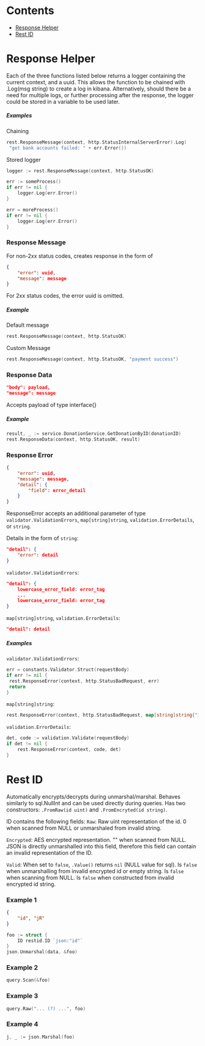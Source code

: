 # Contents

- [Response Helper](#response-helper)
- [Rest ID](#rest-id)

# Response Helper

Each of the three functions listed below returns a logger containing the current context, and a uuid. This allows the function to be chained with .Log(msg string) to create a log in kibana. Alternatively, should there be a need for multiple logs, or further processing after the response, the logger could be stored in a variable to be used later.

##### Examples

Chaining

```go
rest.ResponseMessage(context, http.StatusInternalServerError).Log(
 "get bank accounts failed: " + err.Error())
```

Stored logger

```go
logger := rest.ResponseMessage(context, http.StatusOK)

err := someProcess()
if err != nil {
    logger.Log(err.Error()
}

err = moreProcess()
if err != nil {
    logger.Log(err.Error()
}
```

### Response Message

For non-2xx status codes, creates response in the form of

```json
{
    "error": uuid,
    "message": message
}
```

For 2xx status codes, the error uuid is omitted.

##### Example

Default message

```go
rest.ResponseMessage(context, http.StatusOK)
```

Custom Message

```go
rest.ResponseMessage(context, http.StatusOK, "payment success")
```

### Response Data

```json
"body": payload,
"message": message
```

Accepts payload of type interface{}

##### Example

```go
result, _ := service.DonationService.GetDonationByID(donationID)
rest.ResponseData(context, http.StatusOK, result)
```

### Response Error

```json
{
    "error": uuid,
    "message": message,
    "detail": {
        "field": error_detail
    }
}
```

ResponseError accepts an additional parameter of type `validator.ValidationErrors`, `map[string]string`, `validation.ErrorDetails`, or `string`.

Details in the form of `string`:

```json
"detail": {
    "error": detail
}
```

`validator.ValidationErrors`:

```json
"detail": {
    lowercase_error_field: error_tag
    ...
    lowercase_error_field: error_tag
}
```

`map[string]string`, `validation.ErrorDetails`:

```json
"detail": detail
```

##### Examples

`validator.ValidationErrors`:

```go
err = constants.Validator.Struct(requestBody)
if err != nil {
 rest.ResponseError(context, http.StatusBadRequest, err)
 return
}
```

`map[string]string`:

```go
rest.ResponseError(context, http.StatusBadRequest, map[string]string{"id": "invalid id"})
```

`validation.ErrorDetails`:

```go
det, code := validation.Validate(requestBody)
if det != nil {
    rest.ResponseError(context, code, det)
}
```

# Rest ID

Automatically encrypts/decrypts during unmarshal/marshal. Behaves similarly to sql.NullInt and can be used directly during queries. Has two constructors: `.FromRaw(id uint)` and `.FromEncryted(id string)`.

ID contains the following fields:
`Raw`:
Raw uint representation of the id. 0 when scanned from NULL or unmarshaled from invalid string.

`Encrypted`:
AES encrypted representation. "" when scanned from NULL. JSON is directly unmarshalled into this field, therefore this field can contain an invalid representation of the ID.

`Valid`:
When set to `false`, `.Value()` returns `nil` (NULL value for sql). Is `false` when unmarshalling from invalid encrypted id or empty string. Is `false` when scanning from NULL. Is `false` when constructed from invalid encrypted id string.

### Example 1

```json
{
    "id", "jR"
}
```

```go
foo := struct {
    ID restid.ID `json:"id"`
}
json.Unmarshal(data, &foo)
```

### Example 2

```go
query.Scan(&foo)
```

### Example 3

```go
query.Raw("... (?) ...", foo)
```

### Example 4

```go
j, _ := json.Marshal(foo)
```
